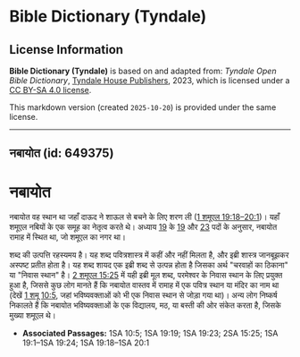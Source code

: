 # Bible Dictionary (Tyndale)

## License Information

**Bible Dictionary (Tyndale)** is based on and adapted from: _Tyndale Open Bible Dictionary_, [Tyndale House Publishers](https://tyndaleopenresources.com/), 2023, which is licensed under a [CC BY-SA 4.0 license](https://creativecommons.org/licenses/by-sa/4.0/legalcode.en).

This markdown version (created `2025-10-20`) is provided under the same license.



--------------------------------

## नबायोत (id: 649375)

नबायोत
======

नबायोत वह स्थान था जहाँ दाऊद ने शाऊल से बचने के लिए शरण ली ([1 शमूएल 19:18–20:1](https://ref.ly/1Sam19:18-1Sam20:1))। यहाँ शमूएल नबियों के एक समूह का नेतृत्व करते थे। अध्याय [19](https://ref.ly/1Sam19:1-1Sam19:24) के [19](https://ref.ly/1Sam19:19) और [23](https://ref.ly/1Sam19:23) पदों के अनुसार, नबायोत रामाह में स्थित था, जो शमूएल का नगर था। 

शब्द की उत्पत्ति रहस्यमय है। यह शब्द पवित्रशास्त्र में कहीं और नहीं मिलता है, और इब्री शास्त्र जानबूझकर अस्पष्ट प्रतीत होता है। यह शब्द शायद एक इब्री शब्द से उत्पन्न होता है जिसका अर्थ "चरवाहों का ठिकाना" या "निवास स्थान" है। [2 शमूएल 15:25](https://ref.ly/2Sam15:25) में यही इब्री मूल शब्द, परमेश्वर के निवास स्थान के लिए प्रयुक्त हुआ है, जिससे कुछ लोग मानते हैं कि नबायोत वास्तव में रामाह में एक पवित्र स्थान या मंदिर का नाम था (देखें [1 शमू 10:5](https://ref.ly/1Sam10:5), जहां भविष्यवक्ताओं को भी एक निवास स्थान से जोड़ा गया था)। अन्य लोग निष्कर्ष निकालते हैं कि नबायोत भविष्यवक्ताओं के एक विद्यालय, मठ, या बस्ती की ओर संकेत करता है, जिसके मुख्या शमूएल थे।

* **Associated Passages:** 1SA 10:5; 1SA 19:19; 1SA 19:23; 2SA 15:25; 1SA 19:1–1SA 19:24; 1SA 19:18–1SA 20:1

